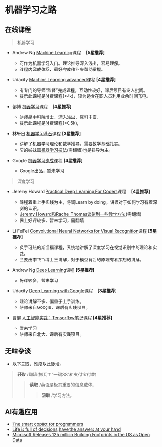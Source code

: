 # 机器学习之路
在线课程
-----------------
>机器学习
+ Andrew Ng [Machine Learning][3]课程        __[5星推荐]__
    - 可作为机器学习入门。理论推导深入浅出，容易理解。
    - 课程内容成体系，最好完成作业来帮助掌握。

+ Udacity [Machine Learning advanced][5]课程        __[4星推荐]__
    - 有专门的导师“监督”完成课程，互动性较好，课后项目有专人批阅。
    - 提示此课程是付费课程(>4k)，较为适合在职人员利用业余时间充电。

+ 邹博 [机器学习][12]课程        __[4星推荐]__ 
    - 讲师是中科院博士，深入浅出，资料丰富。
    - 提示此课程是付费课程(<0.5k),
    
+ 林轩田 [机器学习基石][4]课程        __[3星推荐]__  
    - 讲解了机器学习理论和数学推导，需要数学基础扎实。
    - 它的姊妹篇[机器学习技法][5](需翻墙)也是推导为主。 

+ Google [机器学习速成][14]课程         __[4星推荐]__
    - Google出品，暂未学习

>深度学习
+ Jeremy Howard [Practical Deep Learning For Coders][1]课程        __[4星推荐]__
    - 课程着重上手实践为主，将调Learn by doing。讲师对于如何学习有着深刻的认识。
    - [Jeremy Howard和Rachel Thomas谈论到一些教学方法][8](需翻墙) 
    - 网上好评较多，暂未学习，需翻墙

+ Li FeiFei [Convolutional Neural Networks for Visual Recognition][11]课程        __[5星推荐]__
    - 炙手可热的斯坦福课程，系统地讲解了深度学习在视觉识别中的理论和实践。
    - 主要由李飞飞博士生讲解，对于模型背后的原理有着深刻的讲解。

+ Andrew Ng [Deep Learning][7]课程        __[5星推荐]__
    - 好评较多，暂未学习

+ Udacity [Deep Learning with Google][2]课程        __[3星推荐]__
    - 理论讲解不多，偏重于上手训练。
    - 讲师来自Google，课后有实践项目。    

+ 曹健 [人工智能实践：Tensorflow笔记][15]课程        __[4星推荐]__
    - 暂未学习
    - 讲师来自北大，课后有实践项目。  


无味杂谈
------------
+ 以下三取，难度以此陡增。
> __获取__ /翻墙(搬瓦工“一键SS”和支付宝付款)          
>> __读取__ /英语是极其重要的信息载体。               
>>> __汲取__ /学习方法。             

AI有趣应用
-------------
+ [The smart copilot for programmers][9]
+ [Life is full of decisions,have the answers at your hand][10]
+ [Microsoft Releases 125 million Building Footprints in the US as Open Data][13]




[1]:http://course.fast.ai/
[2]:https://www.udacity.com/course/deep-learning--ud730
[3]:https://www.coursera.org/learn/machine-learning/
[4]:https://www.coursera.org/learn/ntumlone-mathematicalfoundations
[5]:https://cn.udacity.com/course/machine-learning-engineer-nanodegree--nd009-cn-advanced
[6]:https://www.youtube.com/watch?v=A-GxGCCAIrg&list=PLXVfgk9fNX2IQOYPmqjqWsNUFl2kpk1U2
[7]:https://www.coursera.org/specializations/deep-learning
[8]:https://www.youtube.com/watch?v=kzt3-FHdAeM
[9]:https://kite.com/
[10]:https://www.iboske.com/
[11]:http://www.mooc.ai/course/268
[12]:http://www.chinahadoop.cn/course/1068
[13]:https://blogs.bing.com/maps/2018-06/microsoft-releases-125-million-building-footprints-in-the-us-as-open-data/
[14]:https://developers.google.com/machine-learning/crash-course/
[15]:https://www.icourse163.org/course/PKU-1002536002
